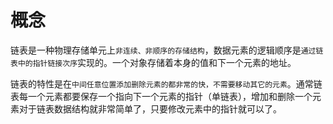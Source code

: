 # 概念

链表是一种物理存储单元上`非连续、非顺序的存储结构`，数据元素的逻辑顺序是`通过链表中的指针链接次序`实现的。一个对象存储着本身的值和下一个元素的地址。

链表的特性是在`中间任意位置添加删除元素的都非常的快，不需要移动其它的元素`。通常链表每一个元素都要保存一个指向下一个元素的指针（单链表），增加和删除一个元素对于链表数据结构就非常简单了，只要修改元素中的指针就可以了。
